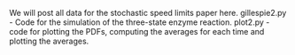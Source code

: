 We will post all data for the stochastic speed limits paper here.
gillespie2.py - Code for the simulation of the three-state enzyme reaction.
plot2.py - code for plotting the PDFs, computing the averages for each time and plotting the averages.
